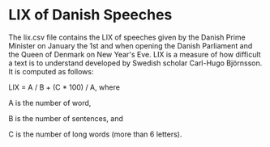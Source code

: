 LIX of Danish Speeches
========
The lix.csv file contains the LIX of speeches given by the Danish Prime Minister on January the 1st and when opening the Danish Parliament and the Queen of Denmark on New Year's Eve. LIX is a measure of how difficult a text is to understand developed by Swedish scholar Carl-Hugo Björnsson. It is computed as follows:

LIX = A / B + (C * 100) / A, where

A is the number of word,

B is the number of sentences, and

C is the number of long words (more than 6 letters).
